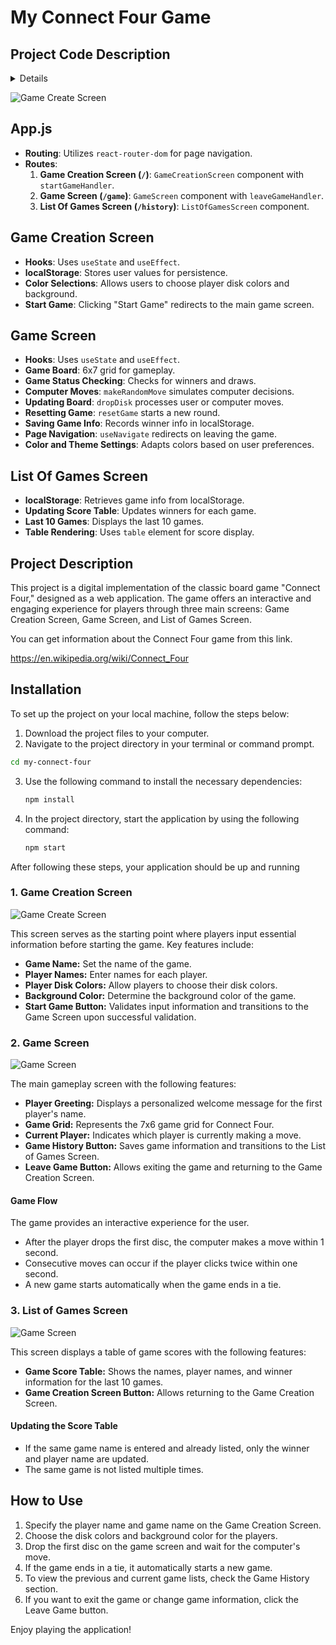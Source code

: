 # My Connect Four Game

## Project Code Description
<details> 
<h2>

![Game Create Screen](./public/images/projeolus.png)

![Game Create Screen](./public/images/projeolus2.png)

![Game Create Screen](./public/images/projeolus3.png)

![Game Create Screen](./public/images/sayfaetkilesim.png)

![Game Create Screen](./public/images/sayfaetkilesim2.png)

![Game Create Screen](./public/images/background.png)

![Game Create Screen](./public/images/listedsayfasınıncss.png)

</h2>
</details>

![Game Create Screen](./public/images/projeseması.png)

## App.js

- **Routing**: Utilizes `react-router-dom` for page navigation.
- **Routes**:
  1. **Game Creation Screen (`/`)**: `GameCreationScreen` component with `startGameHandler`.
  2. **Game Screen (`/game`)**: `GameScreen` component with `leaveGameHandler`.
  3. **List Of Games Screen (`/history`)**: `ListOfGamesScreen` component.

## Game Creation Screen

- **Hooks**: Uses `useState` and `useEffect`.
- **localStorage**: Stores user values for persistence.
- **Color Selections**: Allows users to choose player disk colors and background.
- **Start Game**: Clicking "Start Game" redirects to the main game screen.

## Game Screen

- **Hooks**: Uses `useState` and `useEffect`.
- **Game Board**: 6x7 grid for gameplay.
- **Game Status Checking**: Checks for winners and draws.
- **Computer Moves**: `makeRandomMove` simulates computer decisions.
- **Updating Board**: `dropDisk` processes user or computer moves.
- **Resetting Game**: `resetGame` starts a new round.
- **Saving Game Info**: Records winner info in localStorage.
- **Page Navigation**: `useNavigate` redirects on leaving the game.
- **Color and Theme Settings**: Adapts colors based on user preferences.

## List Of Games Screen

- **localStorage**: Retrieves game info from localStorage.
- **Updating Score Table**: Updates winners for each game.
- **Last 10 Games**: Displays the last 10 games.
- **Table Rendering**: Uses `table` element for score display.

## Project Description

This project is a digital implementation of the classic board game "Connect Four," designed as a web application. The game offers an interactive and engaging experience for players through three main screens: Game Creation Screen, Game Screen, and List of Games Screen.


 You can get information about the Connect Four game from this link.

https://en.wikipedia.org/wiki/Connect_Four


## Installation

To set up the project on your local machine, follow the steps below:

1. Download the project files to your computer.
2. Navigate to the project directory in your terminal or command prompt.

  ```bash
  cd my-connect-four
  ```

3. Use the following command to install the necessary dependencies:

    ```bash
    npm install
    ```

4. In the project directory, start the application by using the following command:

    ```bash
    npm start
    ```

After following these steps, your application should be up and running


### 1. Game Creation Screen
![Game Create Screen](./public/images/GameCreateScreen.png)

This screen serves as the starting point where players input essential information before starting the game. Key features include:

- **Game Name:** Set the name of the game.
- **Player Names:** Enter names for each player.
- **Player Disk Colors:** Allow players to choose their disk colors.
- **Background Color:** Determine the background color of the game.
- **Start Game Button:** Validates input information and transitions to the Game Screen upon successful validation.

### 2. Game Screen
![Game Screen](./public/images/GameScreen.png)

The main gameplay screen with the following features:

- **Player Greeting:** Displays a personalized welcome message for the first player's name.
- **Game Grid:** Represents the 7x6 game grid for Connect Four.
- **Current Player:** Indicates which player is currently making a move.
- **Game History Button:** Saves game information and transitions to the List of Games Screen.
- **Leave Game Button:** Allows exiting the game and returning to the Game Creation Screen.

#### Game Flow

The game provides an interactive experience for the user.

- After the player drops the first disc, the computer makes a move within 1 second.
- Consecutive moves can occur if the player clicks twice within one second.
- A new game starts automatically when the game ends in a tie.

### 3. List of Games Screen
![Game Screen](./public/images/GameListScreen.png)

This screen displays a table of game scores with the following features:

- **Game Score Table:** Shows the names, player names, and winner information for the last 10 games.
- **Game Creation Screen Button:** Allows returning to the Game Creation Screen.

#### Updating the Score Table

- If the same game name is entered and already listed, only the winner and player name are updated.
- The same game is not listed multiple times.

## How to Use

1. Specify the player name and game name on the Game Creation Screen.
2. Choose the disk colors and background color for the players.
3. Drop the first disc on the game screen and wait for the computer's move.
4. If the game ends in a tie, it automatically starts a new game.
5. To view the previous and current game lists, check the Game History section.
6. If you want to exit the game or change game information, click the Leave Game button.

Enjoy playing the application!
